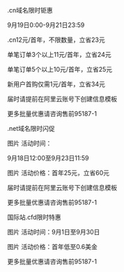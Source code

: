.cn域名限时钜惠

9月19日0:00-9月21日23:59

.cn12元/首年，不限数量，立省23元

单笔订单3个以上11元/首年，立省24元

单笔订单5个以上10元/首年，立省25元

新用户首购仅需1元/首年，立省34元

届时请提前在阿里云账号下创建信息模板

更多批量优惠请咨询售前95187-1


.net域名限时闪促





图片
活动时间：

9月18日12:00至9月23日11:59


图片
活动价格：首年25元，立省60元

届时请提前在阿里云账号下创建信息模板

更多批量优惠请咨询售前95187-1



国际站.cfd限时特惠





图片
活动时间：9月1日至9月30日


图片
活动价格：首年低至0.6美金

更多批量优惠请咨询售前95187-1